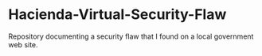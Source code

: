 # Hacienda-Virtual-Security-Flaw
Repository documenting a security flaw that I found on a local government web site.
